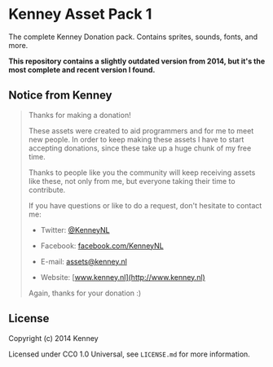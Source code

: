 # Kenney Asset Pack 1

The complete Kenney Donation pack. Contains sprites, sounds, fonts, and more.

**This repository contains a slightly outdated version from 2014, but it's the
most complete and recent version I found.**

## Notice from Kenney

> Thanks for making a donation!
>
> These assets were created to aid programmers and for me to meet new people.
> In order to keep making these assets I have to start accepting donations,
> since these take up a huge chunk of my free time.
>
> Thanks to people like you the community will keep receiving assets like these,
> not only from me, but everyone taking their time to contribute.
>
> If you have questions or like to do a request, don't hesitate to contact me:
>
> - Twitter:   [@KenneyNL](https://twitter.com/KenneyNL)
> - Facebook:  [facebook.com/KenneyNL](https://facebook.com/KenneyNL)
>
> - E-mail:    [assets@kenney.nl](mailto:assets@kenney.nl)
> - Website:   [www.kenney.nl](http://www.kenney.nl)
>
> Again, thanks for your donation :)

## License

Copyright (c) 2014 Kenney

Licensed under CC0 1.0 Universal, see `LICENSE.md` for more information.

